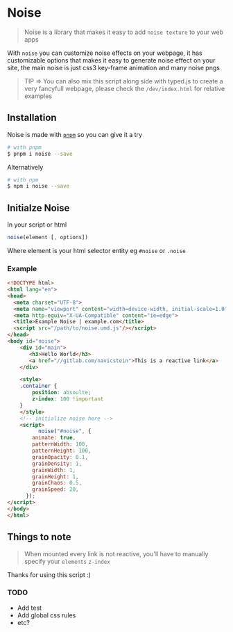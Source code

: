 # Noise

> Noise is a library that makes it easy to add `noise texture` to your web apps

With `noise` you can customize noise effects on your webpage, it has customizable options that makes it easy to generate noise effect on your site, the main noise is just css3 key-frame animation and many noise pngs

> TIP => You can also mix this script along side with typed.js to create a very fancyfull webpage, please check the `/dev/index.html` for relative examples

## Installation

Noise is made with [`pnpm`](https://github.com/pnpm/pnpm/)
so you can give it a try

```sh
# with pnpm
$ pnpm i noise --save
```

Alternatively

```sh
# with npm
$ npm i noise --save
```

## Initialze Noise

In your script or html

```js
noise(element [, options])
```

Where element is your html selector entity eg `#noise` or `.noise`

### Example

<!-- TODO: change `src` to unpkg -->

```html
<!DOCTYPE html>
<html lang="en">
<head>
  <meta charset="UTF-8">
  <meta name="viewport" content="width=device-width, initial-scale=1.0">
  <meta http-equiv="X-UA-Compatible" content="ie=edge">
  <title>Example Noise | example.com</title>
  <script src="/path/to/noise.umd.js"/></script>
</head>
<body id="noise">
    <div id="main">
       <h3>Hello World</h3>
       <a href="//gitlab.com/navicstein">This is a reactive link</a>
    </div>

    <style>
    .container {
        position: absoulte;
        z-index: 100 !important
    }
    </style>
    <!-- initialize noise here -->
    <script>
          noise("#noise", {
        animate: true,
        patternWidth: 100,
        patternHeight: 100,
        grainOpacity: 0.1,
        grainDensity: 1,
        grainWidth: 1,
        grainHeight: 1,
        grainChaos: 0.5,
        grainSpeed: 20,
      });
</script>
</body>
</html>

```

## Things to note

> When mounted every link is not reactive, you'll have to manually specify your `elements` `z-index`

Thanks for using this script :)

### TODO

- Add test
- Add global css rules
- etc?
